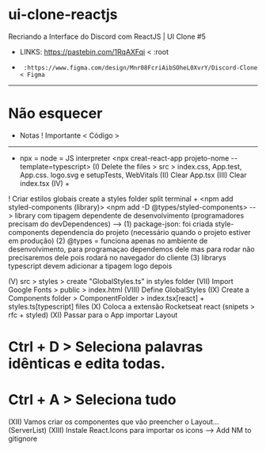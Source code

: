 # ui-clone-reactjs
Recriando a Interface do Discord com ReactJS | UI Clone #5
- LINKS: https://pastebin.com/1RqAXFqi < :root
-      :https://www.figma.com/design/Mnr08FcriAibSOheL0XvrY/Discord-Clone < Figma

----------------
# Não esquecer
- Notas
! Importante
< Código >
----------------


- npx = node = JS interpreter
<npx creat-react-app projeto-nome --template=typescript>
(I) Delete the files > src > index.css, App.test, App.css. logo.svg e setupTests, WebVitals
(II) Clear App.tsx
(III) Clear index.tsx
(IV) <cd projeto-nome> + <npm start>

! Criar estilos globais
    create a styles folder 
    split terminal + <npm add styled-components (library)> 
    <npm add -D @types/styled-components> --> library com tipagem dependente de desenvolvimento (programadores precisam do devDependences) -->
        (1) package-json: foi criada style-components dependencia do projeto (necessário quando o projeto estiver em produção)
        (2) @types = funciona apenas no ambiente de desenvolvimento, para programaçao dependemos dele mas para rodar não precisaremos dele pois rodará no navegador do cliente 
        (3) librarys typescript devem adicionar a tipagem logo depois

(V) src > styles > create "GlobalStyles.ts" in styles folder 
(VII) Import Google Fonts > public > index.html
(VIII) Define GlobalStyles
(IX) Create a Components folder > ComponentFolder > index.tsx[react] + styles.ts[typescript] files 
(X) Coloca a extensão Rocketseat react (snipets > rfc + styled)
(XI) Passar para o App importar Layout

# Ctrl + D > Seleciona palavras idênticas e edita todas.
# Ctrl + A > Seleciona tudo

(XII) Vamos criar os componentes que vão preencher o Layout... (ServerList)
(XIII) Instale React.Icons para importar os icons --> Add NM to gitignore




